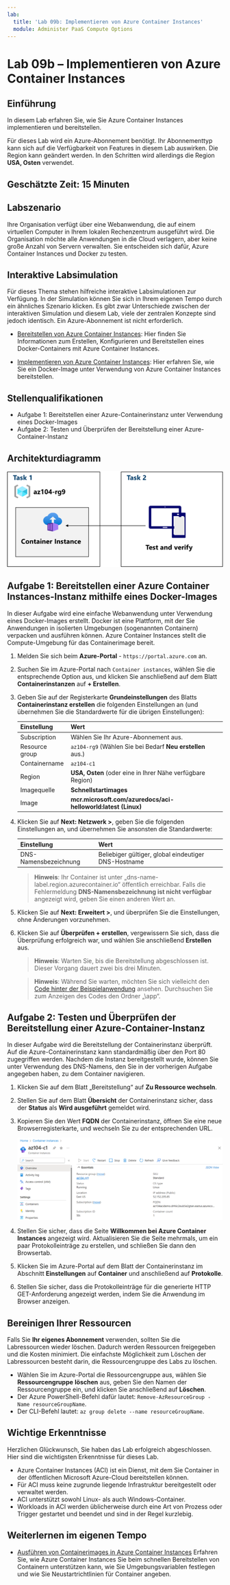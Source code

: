 ```yaml
---
lab:
  title: 'Lab 09b: Implementieren von Azure Container Instances'
  module: Administer PaaS Compute Options
---
```


# Lab 09b – Implementieren von Azure Container Instances

## Einführung

In diesem Lab erfahren Sie, wie Sie Azure Container Instances implementieren und bereitstellen.

Für dieses Lab wird ein Azure-Abonnement benötigt. Ihr Abonnementtyp kann sich auf die Verfügbarkeit von Features in diesem Lab auswirken. Die Region kann geändert werden. In den Schritten wird allerdings die Region **USA, Osten** verwendet.

## Geschätzte Zeit: 15 Minuten

## Labszenario

Ihre Organisation verfügt über eine Webanwendung, die auf einem virtuellen Computer in Ihrem lokalen Rechenzentrum ausgeführt wird. Die Organisation möchte alle Anwendungen in die Cloud verlagern, aber keine große Anzahl von Servern verwalten. Sie entscheiden sich dafür, Azure Container Instances und Docker zu testen. 
## Interaktive Labsimulation

Für dieses Thema stehen hilfreiche interaktive Labsimulationen zur Verfügung. In der Simulation können Sie sich in Ihrem eigenen Tempo durch ein ähnliches Szenario klicken. Es gibt zwar Unterschiede zwischen der interaktiven Simulation und diesem Lab, viele der zentralen Konzepte sind jedoch identisch. Ein Azure-Abonnement ist nicht erforderlich.

+ [Bereitstellen von Azure Container Instances](https://mslearn.cloudguides.com/en-us/guides/AZ-900%20Exam%20Guide%20-%20Azure%20Fundamentals%20Exercise%203): Hier finden Sie Informationen zum Erstellen, Konfigurieren und Bereitstellen eines Docker-Containers mit Azure Container Instances.
  
+ [Implementieren von Azure Container Instances](https://mslabs.cloudguides.com/guides/AZ-104%20Exam%20Guide%20-%20Microsoft%20Azure%20Administrator%20Exercise%2014):  Hier erfahren Sie, wie Sie ein Docker-Image unter Verwendung von Azure Container Instances bereitstellen. 

## Stellenqualifikationen

- Aufgabe 1: Bereitstellen einer Azure-Containerinstanz unter Verwendung eines Docker-Images
- Aufgabe 2: Testen und Überprüfen der Bereitstellung einer Azure-Container-Instanz


## Architekturdiagramm

![Diagramm der Aufgaben](../media/az104-lab09b-aci-architecture.png)

## Aufgabe 1: Bereitstellen einer Azure Container Instances-Instanz mithilfe eines Docker-Images

In dieser Aufgabe wird eine einfache Webanwendung unter Verwendung eines Docker-Images erstellt. Docker ist eine Plattform, mit der Sie Anwendungen in isolierten Umgebungen (sogenannten Containern) verpacken und ausführen können. Azure Container Instances stellt die Compute-Umgebung für das Containerimage bereit.

1. Melden Sie sich beim **Azure-Portal** - `https://portal.azure.com` an.

1. Suchen Sie im Azure-Portal nach `Container instances`, wählen Sie die entsprechende Option aus, und klicken Sie anschließend auf dem Blatt **Containerinstanzen** auf **+ Erstellen**.

1. Geben Sie auf der Registerkarte **Grundeinstellungen** des Blatts **Containerinstanz erstellen** die folgenden Einstellungen an (und übernehmen Sie die Standardwerte für die übrigen Einstellungen):

    | Einstellung | Wert |
    | ---- | ---- |
    | Subscription | Wählen Sie Ihr Azure-Abonnement aus. |
    | Resource group | `az104-rg9` (Wählen Sie bei Bedarf **Neu erstellen** aus.) |
    | Containername | `az104-c1` |
    | Region | **USA, Osten** (oder eine in Ihrer Nähe verfügbare Region)|
    | Imagequelle | **Schnellstartimages** |
    | Image | **mcr.microsoft.com/azuredocs/aci-helloworld:latest (Linux)** |

1. Klicken Sie auf **Next: Netzwerk >**, geben Sie die folgenden Einstellungen an, und übernehmen Sie ansonsten die Standardwerte:

    | Einstellung | Wert |
    | --- | --- |
    | DNS-Namensbezeichnung | Beliebiger gültiger, global eindeutiger DNS-Hostname |

    >**Hinweis**: Ihr Container ist unter „dns-name-label.region.azurecontainer.io“ öffentlich erreichbar. Falls die Fehlermeldung **DNS-Namensbezeichnung ist nicht verfügbar** angezeigt wird, geben Sie einen anderen Wert an.

1. Klicken Sie auf **Next: Erweitert >**, und überprüfen Sie die Einstellungen, ohne Änderungen vorzunehmen.

 1. Klicken Sie auf **Überprüfen + erstellen**, vergewissern Sie sich, dass die Überprüfung erfolgreich war, und wählen Sie anschließend **Erstellen** aus.

    >**Hinweis**: Warten Sie, bis die Bereitstellung abgeschlossen ist. Dieser Vorgang dauert zwei bis drei Minuten.

    >**Hinweis**: Während Sie warten, möchten Sie sich vielleicht den [Code hinter der Beispielanwendung](https://github.com/Azure-Samples/aci-helloworld) ansehen. Durchsuchen Sie zum Anzeigen des Codes den Ordner „\\app“.

## Aufgabe 2: Testen und Überprüfen der Bereitstellung einer Azure-Container-Instanz 

In dieser Aufgabe wird die Bereitstellung der Containerinstanz überprüft. Auf die Azure-Containerinstanz kann standardmäßig über den Port 80 zugegriffen werden. Nachdem die Instanz bereitgestellt wurde, können Sie unter Verwendung des DNS-Namens, den Sie in der vorherigen Aufgabe angegeben haben, zu dem Container navigieren.

1. Klicken Sie auf dem Blatt „Bereitstellung“ auf **Zu Ressource wechseln**.

1. Stellen Sie auf dem Blatt **Übersicht** der Containerinstanz sicher, dass der **Status** als **Wird ausgeführt** gemeldet wird.

1. Kopieren Sie den Wert **FQDN** der Containerinstanz, öffnen Sie eine neue Browserregisterkarte, und wechseln Sie zu der entsprechenden URL.

     ![Screenshot: ACI-Übersichtsseite im Portal](../media/az104-lab09b-aci-overview.png)

1. Stellen Sie sicher, dass die Seite **Willkommen bei Azure Container Instances** angezeigt wird. Aktualisieren Sie die Seite mehrmals, um ein paar Protokolleinträge zu erstellen, und schließen Sie dann den Browsertab.  

1. Klicken Sie im Azure-Portal auf dem Blatt der Containerinstanz im Abschnitt **Einstellungen** auf **Container** und anschließend auf **Protokolle**.

1. Stellen Sie sicher, dass die Protokolleinträge für die generierte HTTP GET-Anforderung angezeigt werden, indem Sie die Anwendung im Browser anzeigen.
   
## Bereinigen Ihrer Ressourcen

Falls Sie **Ihr eigenes Abonnement** verwenden, sollten Sie die Labressourcen wieder löschen. Dadurch werden Ressourcen freigegeben und die Kosten minimiert. Die einfachste Möglichkeit zum Löschen der Labressourcen besteht darin, die Ressourcengruppe des Labs zu löschen. 

+ Wählen Sie im Azure-Portal die Ressourcengruppe aus, wählen Sie **Ressourcengruppe** **löschen** aus, geben Sie den Namen der Ressourcengruppe ein, und klicken Sie anschließend auf **Löschen**.
+ Der Azure PowerShell-Befehl dafür lautet: `Remove-AzResourceGroup -Name resourceGroupName`.
+ Der CLI-Befehl lautet: `az group delete --name resourceGroupName`.


## Wichtige Erkenntnisse

Herzlichen Glückwunsch, Sie haben das Lab erfolgreich abgeschlossen. Hier sind die wichtigsten Erkenntnisse für dieses Lab. 

+ Azure Container Instances (ACI) ist ein Dienst, mit dem Sie Container in der öffentlichen Microsoft Azure-Cloud bereitstellen können.
+ Für ACI muss keine zugrunde liegende Infrastruktur bereitgestellt oder verwaltet werden.
+ ACI unterstützt sowohl Linux- als auch Windows-Container.
+ Workloads in ACI werden üblicherweise durch eine Art von Prozess oder Trigger gestartet und beendet und sind in der Regel kurzlebig. 

## Weiterlernen im eigenen Tempo

+ [Ausführen von Containerimages in Azure Container Instances](https://learn.microsoft.com/training/modules/create-run-container-images-azure-container-instances/) Erfahren Sie, wie Azure Container Instances Sie beim schnellen Bereitstellen von Containern unterstützen kann, wie Sie Umgebungsvariablen festlegen und wie Sie Neustartrichtlinien für Container angeben.

    
